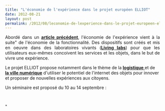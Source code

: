 ```yaml
---
title: "L'économie de l'expérience dans le projet européen ELLIOT"
date: 2012-08-21
layout: post
permalink: /2012/08/leconomie-de-lexperience-dans-le-projet-europeen-elliot-2.html
---
```


<p style="text-align: justify">Abordé dans un <a href="/2012/08/apres-lobjet-le-service-puis-lexperience-viendra-ensuite-la-transformation-de-soi-le-citoyen-sera-au.html" target="_blank"><strong>article précédent</strong></a>, l'économie de l'expérience vient à la suite" de l'économie de la fonctionnalité. Des dispositifs sont créés et mis en oeuvre dans des laboratoires vivants (<a href=""/2010/04/du-serious-game-a-la-ville-laboratoire-puis-a-la-ville-living-lab.html"" target=""_blank""><strong>Living labs</strong></a>) pour que les utilisateurs eux-mêmes concoivent les services et les objets, dans le but de vivre une expérience.</p> <p style=""text-align: justify"">Le projet ELLIOT propose notamment dans le thème de la <a href=""http://www.elliot-project.eu/node/13"" target=""_blank""><strong>logistique</strong> </a>et de <a href=""http://www.elliot-project.eu/node/14"" target=""_blank""><strong>la ville numérique</strong></a> d'utiliser le potentiel de l'internet des objets pour innover et proposer de nouvelles expériences aux citoyens. </p>  <!--more-->  Un séminaire est proposé du 10 au 14 septembre : <p> </p> <p></p>"